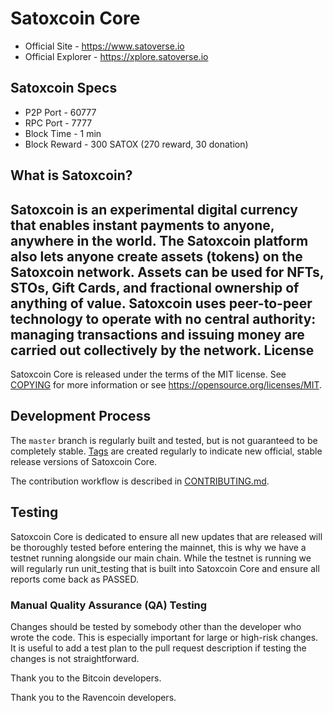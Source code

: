 Satoxcoin Core
==================================

* Official Site - https://www.satoverse.io
* Official Explorer - https://xplore.satoverse.io

Satoxcoin Specs
-----------------
* P2P Port - 60777
* RPC Port - 7777
* Block Time - 1 min
* Block Reward - 300 SATOX (270 reward, 30 donation)

What is Satoxcoin?
-----------------
Satoxcoin is an experimental digital currency that enables instant payments to anyone, anywhere in the world. The Satoxcoin platform also lets anyone create assets (tokens) on the Satoxcoin network. Assets can be used for NFTs, STOs, Gift Cards, and fractional ownership of anything of value. Satoxcoin uses peer-to-peer technology to operate with no central authority: managing transactions and issuing money are carried out collectively by the network.
License
-------

Satoxcoin Core is released under the terms of the MIT license. See [COPYING](COPYING) for more
information or see https://opensource.org/licenses/MIT.

Development Process
-------------------

The `master` branch is regularly built and tested, but is not guaranteed to be
completely stable. [Tags](https://github.com/satoverse/Satoxcoin/tags) are created
regularly to indicate new official, stable release versions of Satoxcoin Core.

The contribution workflow is described in [CONTRIBUTING.md](CONTRIBUTING.md).

Testing
-------
Satoxcoin Core is dedicated to ensure all new updates that are released will be thoroughly tested before entering the mainnet, this is why we have a testnet running alongside our main chain. While the testnet is running we will regularly run unit_testing that is built into Satoxcoin Core and ensure all reports come back as PASSED.


### Manual Quality Assurance (QA) Testing

Changes should be tested by somebody other than the developer who wrote the
code. This is especially important for large or high-risk changes. It is useful
to add a test plan to the pull request description if testing the changes is
not straightforward.


Thank you to the Bitcoin developers.

Thank you to the Ravencoin developers.

